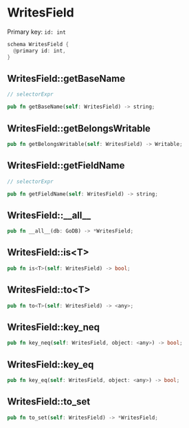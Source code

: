 # WritesField

Primary key: `id: int`

```rust
schema WritesField {
  @primary id: int,
}
```
## WritesField::getBaseName

```rust
// selectorExpr
```
```rust
pub fn getBaseName(self: WritesField) -> string;
```
## WritesField::getBelongsWritable

```rust
pub fn getBelongsWritable(self: WritesField) -> Writable;
```
## WritesField::getFieldName

```rust
// selectorExpr
```
```rust
pub fn getFieldName(self: WritesField) -> string;
```
## WritesField::\_\_all\_\_

```rust
pub fn __all__(db: GoDB) -> *WritesField;
```
## WritesField::is\<T\>

```rust
pub fn is<T>(self: WritesField) -> bool;
```
## WritesField::to\<T\>

```rust
pub fn to<T>(self: WritesField) -> <any>;
```
## WritesField::key\_neq

```rust
pub fn key_neq(self: WritesField, object: <any>) -> bool;
```
## WritesField::key\_eq

```rust
pub fn key_eq(self: WritesField, object: <any>) -> bool;
```
## WritesField::to\_set

```rust
pub fn to_set(self: WritesField) -> *WritesField;
```
